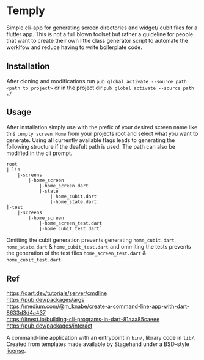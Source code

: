 # Temply
Simple cli-app for generating screen directories and widget/ cubit files for a flutter app. This is not a full blown toolset but rather a guideline for people that want to create their own little class generator script to automate the worklfow and reduce having to write boilerplate code.

## Installation
After cloning and modifications run `pub global activate --source path <path to project>` or in the project dir `pub global activate --source path ./`

## Usage
After installation simply use with the prefix of your desired screen name like this `temply screen Home` from your projects root and select what you want to generate. Using all currently available flags leads to generating the following structure if the deafult path is used. The path can also be modified in the cli prompt.

```
root
|-lib
    |-screens
        |-home_screen
            |-home_screen.dart
            |-state
                |-home_cubit.dart
                |-home_state.dart
|-test
    |-screens
        |-home_screen
            |-home_screen_test.dart
            |-home_cubit_test.dart`
```

Omitting the cubit generation prevents generating `home_cubit.dart`, `home_state.dart` & `home_cubit_test.dart` and ommiting the tests prevents the generation of the test files `home_screen_test.dart` & `home_cubit_test.dart`.

## Ref
https://dart.dev/tutorials/server/cmdline  
https://pub.dev/packages/args  
https://medium.com/@m_knabe/create-a-command-line-app-with-dart-8633d3d4a437  
https://itnext.io/building-cli-programs-in-dart-81aaa85caeee  
https://pub.dev/packages/interact  

A command-line application with an entrypoint in `bin/`, library code
in `lib/`.
Created from templates made available by Stagehand under a BSD-style
[license](https://github.com/dart-lang/stagehand/blob/master/LICENSE).

